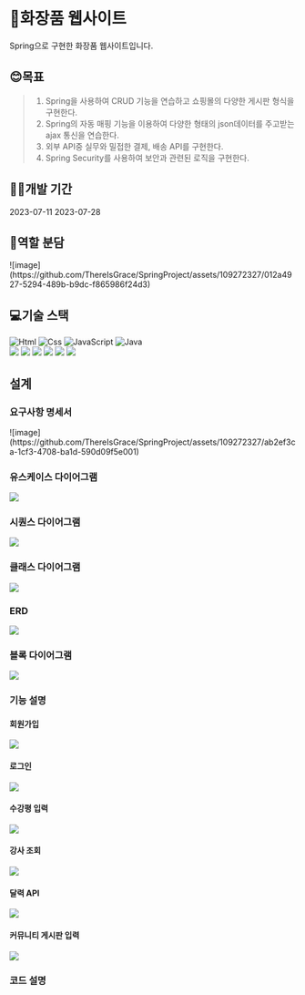 <H1>💄화장품 웹사이트</H1>
Spring으로 구현한 화장품 웹사이트입니다.
<H2>😊목표</H2>

> 1. Spring을 사용하여 CRUD 기능을 연습하고 쇼핑몰의 다양한 게시판 형식을 구현한다.
> 2. Spring의 자동 매핑 기능을 이용하여 다양한 형태의 json데이터를 주고받는 ajax 통신을 연습한다.  
> 3. 외부 API중 실무와 밀접한 결제, 배송 API를 구현한다. 
> 4. Spring Security를 사용하여 보안과 관련된 로직을 구현한다.

<H2>👩‍💻개발 기간</H2>
2023-07-11 2023-07-28

<H2>👩역할 분담</H2>
![image](https://github.com/ThereIsGrace/SpringProject/assets/109272327/012a4927-5294-489b-b9dc-f865986f24d3)

<H2>💻기술 스택</H2>
<div align="left">
<img alt="Html" src ="https://img.shields.io/badge/HTML5-E34F26.svg?&style=for-the-badge&logo=HTML5&logoColor=white"/> <img alt="Css" src ="https://img.shields.io/badge/CSS3-1572B6.svg?&style=for-the-badge&logo=CSS3&logoColor=white"/> <img alt="JavaScript" src ="https://img.shields.io/badge/JavaScriipt-F7DF1E.svg?&style=for-the-badge&logo=JavaScript&logoColor=black"/> <img alt="Java" src="https://img.shields.io/badge/java-007396?style=for-the-badge&logo=java&logoColor=white"><br><img src="https://img.shields.io/badge/mariaDB-003545?style=for-the-badge&logo=mariaDB&logoColor=white"> <img src="https://img.shields.io/badge/jquery-0769AD?style=for-the-badge&logo=jquery&logoColor=white"> <img src="https://img.shields.io/badge/apache tomcat-F8DC75?style=for-the-badge&logo=apachetomcat&logoColor=white"> <img src="https://img.shields.io/badge/bootstrap-7952B3?style=for-the-badge&logo=BootStrap&logoColor=white"> <img src="https://img.shields.io/badge/git-181717?style=for-the-badge&logo=git&logoColor=white"> <img src="https://img.shields.io/badge/git kraken-179287?style=for-the-badge&logo=gitKraken&logoColor=white">
</div>

<H2>설계</H2>
<H3>요구사항 명세서</H3>
![image](https://github.com/ThereIsGrace/SpringProject/assets/109272327/ab2ef3ca-1cf3-4708-ba1d-590d09f5e001)
<H3>유스케이스 다이어그램</H3>
<img src="https://github.com/ThereIsGrace/Servlet_JSP_WebSite/assets/109272327/9e5f77b8-4b2b-41d9-bda7-2f5dab4fd7ae">
<H3>시퀀스 다이어그램</H3>
<img src="https://github.com/ThereIsGrace/Servlet_JSP_WebSite/assets/109272327/7fb31e93-d3c1-41ad-a70c-e4cef83b4707">
<H3>클래스 다이어그램</H3>
<img src="https://github.com/ThereIsGrace/Servlet_JSP_WebSite/assets/109272327/f092dd50-c157-42be-b071-f00d80e0cc32">
<H3>ERD</H3>
<img src="https://github.com/ThereIsGrace/Servlet_JSP_WebSite/assets/109272327/334951d5-acb2-4669-8221-e546d6816ac5">
<H3>블록 다이어그램</H3>
<img src="https://github.com/ThereIsGrace/Servlet_JSP_WebSite/assets/109272327/b8125f37-c25e-460d-b19c-a6644fbf5e89">

<H3>기능 설명</H3>
<H4>회원가입</H4>
<img src="https://github.com/ThereIsGrace/Servlet_JSP_WebSite/assets/109272327/634d39e5-b43c-4139-900a-f8f978efb65d">
<H4>로그인</H4>
<img src="https://github.com/ThereIsGrace/Servlet_JSP_WebSite/assets/109272327/16fb9464-aa9b-4303-82f9-22bcac8deef4">
<H4>수강평 입력</H4>
<img src="https://github.com/ThereIsGrace/Servlet_JSP_WebSite/assets/109272327/384f7360-0ae9-42ac-a0d0-c136d21ccc2b">
<H4>강사 조회</H4>
<img src="https://github.com/ThereIsGrace/Servlet_JSP_WebSite/assets/109272327/4299da99-c6f7-4004-b91f-1fcfaaa018c5">
<H4>달력 API</H4>
<img src="https://github.com/ThereIsGrace/Servlet_JSP_WebSite/assets/109272327/e7dae9b1-331d-4ab5-9758-38bfece1618c">
<H4>커뮤니티 게시판 입력</H4>
<img src="https://github.com/ThereIsGrace/Servlet_JSP_WebSite/assets/109272327/779c08ea-2f3f-4e47-a8c7-4319c8d70ac4">

<H3>코드 설명</H3>
